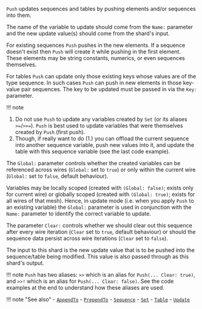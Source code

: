 `Push` updates sequences and tables by pushing elements and/or sequences into them.

The name of the variable to update should come from the `Name:` parameter and the new update value(s) should come from the shard's input.

For existing sequences `Push` pushes in the new elements. If a sequence doesn't exist then `Push` will create it while pushing in the first element. These elements may be string constants, numerics, or even sequences themselves.

For tables `Push` can update only those existing keys whose values are of the type sequence. In such cases `Push` can push in new elements in those key-value pair sequences. The key to be updated must be passed in via the `Key:` parameter.

!!! note
   1. Do not use `Push` to update any variables created by `Set` (or its aliases `>=`/`>>=`). `Push` is best used to update variables that were themselves created by `Push` (first push).
   2. Though, if really want to do (1.) you can offload the current sequence into another sequence variable, push new values into it, and update the table with this sequence variable (see the last code example).  

The `Global:` parameter controls whether the created variables can be referenced across wires (`Global:` set to `true`) or only within the current wire (`Global:` set to `false`, default behaviour).

Variables may be locally scoped (created with `(Global: false)`; exists only for current wire) or globally scoped (created with `(Global: true)`; exists for all wires of that mesh). Hence, in update mode (i.e. when you apply `Push` to an existing variable) the `Global:` parameter is used in conjunction with the `Name:` parameter to identify the correct variable to update. 

The parameter `Clear:` controls whether we should clear out this sequence after every wire iteration (`Clear` set to `true`, default behaviour) or should the sequence data persist across wire iterations (`Clear` set to `false`).

The input to this shard is the new update value that is to be pushed into the sequence/table being modified. This value is also passed through as this shard's output.

!!! note
    `Push` has two aliases: `>>` which is an alias for `Push(... Clear: true)`, and `>>!` which is an alias for `Push(... Clear: false)`. See the code examples at the end to understand how these aliases are used.

!!! note "See also"
    - [`AppendTo`](../AppendTo)
    - [`PrependTo`](../PrependTo)
    - [`Sequence`](../Sequence)
    - [`Set`](../Set)
    - [`Table`](../Table)
    - [`Update`](../Update)
